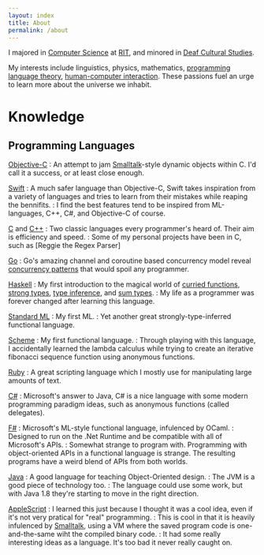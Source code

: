 ```yaml
---
layout: index
title: About
permalink: /about
---
```


I majored in [Computer Science][cs] at [RIT][rit], and minored in [Deaf Cultural Studies][deaf].

[cs]: http://en.wikipedia.org/wiki/Computer_science 
[rit]: http://www.rit.edu/
[deaf]: http://en.wikipedia.org/wiki/Deaf_culture

My interests include linguistics, physics, mathematics, [programming language theory][plt], [human-computer interaction][hci]. These passions fuel an urge to learn more about the universe we inhabit.

[plt]: http://en.wikipedia.org/wiki/Programming_language_theory
[hci]: http://en.wikipedia.org/wiki/Human–computer_interaction

# Knowledge

## Programming Languages

[Objective-C](http://developer.apple.com/library/mac/#documentation/Cocoa/Conceptual/ObjectiveC/Introduction/introObjectiveC.html)
: An attempt to jam [Smalltalk](http://en.wikipedia.org/wiki/Smalltalk)-style dynamic objects within C.
  I'd call it a success, or at least close enough.

[Swift](https://developer.apple.com/library/mac/documentation/Swift/Conceptual/Swift_Programming_Language/index.html#//apple_ref/doc/uid/TP40014097)
: A much safer language than Objective-C, Swift takes inspiration from a variety of languages
  and tries to learn from their mistakes while reaping the bennifits.
: I find the best features tend to be inspired from ML-languages, C++, C#, and Objective-C of course.

[C](http://en.wikipedia.org/wiki/C_(programming_language)) and [C++](http://en.wikipedia.org/wiki/C%2B%2B)
: Two classic languages every programmer's heard of. Their aim is efficiency and speed.
: Some of my personal projects have been in C, such as [Reggie the Regex Parser]

[Go](http://www.golang.org)
: Go's amazing channel and coroutine based concurrency model reveal
  [concurrency patterns](http://blog.golang.org/advanced-go-concurrency-patterns) 
  that would spoil any programmer.

[Haskell](http://www.haskell.org/haskellwiki/Haskell)
: My first introduction to the magical world of
  [curried functions](http://en.wikipedia.org/wiki/Currying),
  [strong types](http://en.wikipedia.org/wiki/Strong_and_weak_typing),
  [type inference](http://en.wikipedia.org/wiki/Type_inference),
    and [sum types](http://en.wikipedia.org/wiki/Tagged_union).
: My life as a programmer was forever changed after learning this language.

[Standard ML](http://en.wikipedia.org/wiki/Standard_ML)
: My first ML.
: Yet another great strongly-type-inferred functional language.

[Scheme](http://en.wikipedia.org/wiki/Scheme_(programming_language))
: My first functional language.
: Through playing with this language, I accidentally learned the lambda calculus
  while trying to create an iterative fibonacci sequence function using anonymous
  functions.

[Ruby](https://www.ruby-lang.org/en/)
: A great scripting language which I mostly use for manipulating large amounts of text.

[C#](http://msdn.microsoft.com/en-us/library/67ef8sbd.aspx)
: Microsoft's answer to Java, C# is a nice language with some modern programming
  paradigm ideas, such as anonymous functions (called delegates).

[F#](https://msdn.microsoft.com/en-us/library/dd233154.aspx)
: Microsoft's ML-style functional language, infulenced by OCaml.
: Designed to run on the .Net Runtime and be compatible with all of Microsoft's APIs.
: Somewhat strange to program with. Programming with object-oriented APIs in a functional
  language is strange. The resulting programs have a weird blend of APIs from both worlds.

[Java](http://en.wikipedia.org/wiki/Java_(programming_language))
: A good language for teaching Object-Oriented design. 
: The JVM is a good piece of technology too. 
: The language could use some work, but with Java 1.8 they're starting to move in 
  the right direction.

[AppleScript](http://en.wikipedia.org/wiki/AppleScript)
: I learned this just because I thought it was a cool idea, even if it's not very
  pratical for "real" programming.
: This is cool in that it is heavily infulenced by [Smalltalk](http://en.wikipedia.org/wiki/Smalltalk), 
  using a VM where the saved program code is one-and-the-same wiht the compiled binary code.
: It had some really interesting ideas as a language. It's too bad it never really 
  caught on.

<!--
# Languages I'm Learning

- [American Sign Language](http://en.wikipedia.org/wiki/American_Sign_Language)
    - Not yet fluent, I consider myself "conversational". I've studied for three years
    and enjoy every chance I get to sign.
- [German](http://en.wikipedia.org/wiki/German_language)
    - Still learning this language. My grammar is very good, but my vocabulary
      is weak and needs a lot of work. I need to try conversing more to build
      up confidence and vocabulary.
    - My favorite character, by the way, is [ß (Eszett)](http://en.wikipedia.org/wiki/ß),
      which has a really cool history.
- [Cyrillic Script](http://en.wikipedia.org/wiki/Cyrillic_script)
    - I'm still familiarizing myself with this writing system. My favorite
      character is [Ж ж (pronounced "zhe", like the 's' in "measure")](http://en.wikipedia.org/wiki/Zhe_(Cyrillic)).
-->
<!--
I have an interest in Human-Computer Interaction and User Interface Design 
and Experience. Computers are interesting due to their ability to introduce 
new methods and paradigms for allowing people to consume information in new 
and innovative ways. There are a few projects that I believe demonstrate the 
as-of-yet untapped potential of computers.

I also enjoy graphic design and typography. Somewhat as a tie-in to my 
interests with User Interface Design, the layout of information in both 
digital and printed format is a great subject of interest. How people read 
is impacted by how the information is presented in the visual sense. I feel 
that knowing what looks and feels good is an important skill to have.
-->